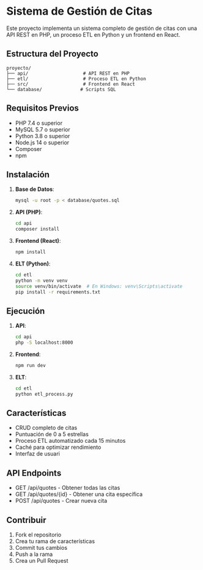 # Sistema de Gestión de Citas

Este proyecto implementa un sistema completo de gestión de citas con una API REST en PHP, un proceso ETL en Python y un frontend en React.

## Estructura del Proyecto

```
proyecto/
├── api/                    # API REST en PHP
├── etl/                    # Proceso ETL en Python
├── src/                    # Frontend en React
└── database/              # Scripts SQL
```

## Requisitos Previos

- PHP 7.4 o superior
- MySQL 5.7 o superior
- Python 3.8 o superior
- Node.js 14 o superior
- Composer
- npm

## Instalación

1. **Base de Datos**:
   ```bash
   mysql -u root -p < database/quotes.sql
   ```

2. **API (PHP)**:
   ```bash
   cd api
   composer install
   ```

3. **Frontend (React)**:
   ```bash
   npm install
   ```

4. **ELT (Python)**:
   ```bash
   cd etl
   python -m venv venv
   source venv/bin/activate  # En Windows: venv\Scripts\activate
   pip install -r requirements.txt
   ```

## Ejecución

1. **API**:
   ```bash
   cd api
   php -S localhost:8000
   ```

2. **Frontend**:
   ```bash
   npm run dev
   ```

3. **ELT**:
   ```bash
   cd etl
   python etl_process.py
   ```

## Características

- CRUD completo de citas
- Puntuación de 0 a 5 estrellas
- Proceso ETL automatizado cada 15 minutos
- Caché para optimizar rendimiento
- Interfaz de usuari

## API Endpoints

- GET /api/quotes - Obtener todas las citas
- GET /api/quotes/{id} - Obtener una cita específica
- POST /api/quotes - Crear nueva cita

## Contribuir

1. Fork el repositorio
2. Crea tu rama de características
3. Commit tus cambios
4. Push a la rama
5. Crea un Pull Request